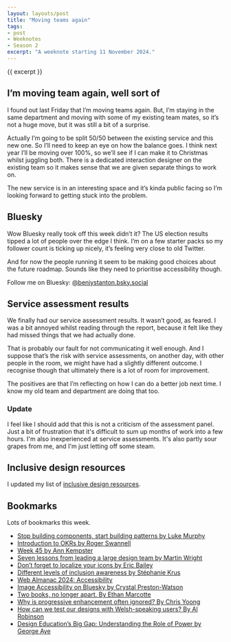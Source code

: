 ```yaml
---
layout: layouts/post
title: "Moving teams again"
tags:
- post
- Weeknotes
- Season 2
excerpt: "A weeknote starting 11 November 2024."
--- 
```


{{ excerpt }}

## I’m moving team again, well sort of

I found out last Friday that I’m moving teams again. But, I’m staying in the same department and moving with some of my existing team mates, so it’s not a huge move, but it was still a bit of a surprise.

Actually I’m going to be split 50/50 between the existing service and this new one. So I’ll need to keep an eye on how the balance goes. I think next year I’ll be moving over 100%, so we’ll see if I can make it to Christmas whilst juggling both. There is a dedicated interaction designer on the existing team so it makes sense that we are given separate things to work on.

The new service is in an interesting space and it’s kinda public facing so I’m looking forward to getting stuck into the problem.

## Bluesky

Wow Bluesky really took off this week didn’t it? The US election results tipped a lot of people over the edge I think. I’m on a few starter packs so my follower count is ticking up nicely, it’s feeling very close to old Twitter.

And for now the people running it seem to be making good choices about the future roadmap. Sounds like they need to prioritise accessibility though.

Follow me on Bluesky: [@benjystanton.bsky.social](https://bsky.app/profile/benjystanton.bsky.social)

## Service assessment results

We finally had our service assessment results. It wasn’t good, as feared. I was a bit annoyed whilst reading through the report, because it felt like they had missed things that we had actually done.

That is probably our fault for not communicating it well enough. And I suppose that’s the risk with service assessments, on another day, with other people in the room, we might have had a slightly  different outcome. I recognise though that ultimately there is a lot of room for improvement.

The positives are that I’m reflecting on how I can do a better job next time. I know my old team and department are doing that too.

### Update

I feel like I should add that this is not a criticism of the assessment panel. Just a bit of frustration that it's difficult to sum up months of work into a few hours. I'm also inexperienced at service assessments. It's also partly sour grapes from me, and I'm just letting off some steam.

## Inclusive design resources

I updated my list of [inclusive design resources](/blog/inclusive-design-resources).

## Bookmarks

Lots of bookmarks this week.

- [Stop building components, start building patterns by Luke Murphy](https://zeroheight.com/blog/stop-building-components-start-building-patterns/)
- [Introduction to OKRs by Roger Swannell](https://rogerswannell.com/blog/introduction-to-okrs/)
- [Week 45 by Ann Kempster](https://blog.annkempster.com/week-45/)
- [Seven lessons from leading a large design team by Martin Wright](https://www.mynameismartin.co.uk/blog/lessons-from-large-teams)
- [Don’t forget to localize your icons by Eric Bailey](https://ericwbailey.website/published/dont-forget-to-localize-your-icons/)
- [Different levels of inclusion awareness by Stéphanie Krus](https://blog.chezleskrus.com/2024/11/09/different-levels-of-inclusion-awareness/)
- [Web Almanac 2024: Accessibility](https://almanac.httparchive.org/en/2024/accessibility)
- [Image Accessibility on Bluesky by Crystal Preston-Watson](https://crystalprestonwatson.com/2024/11/11/image-accessibility-on-bluesky/)
- [Two books, no longer apart. By Ethan Marcotte](https://ethanmarcotte.com/wrote/books-no-longer-apart/)
- [Why is progressive enhancement often ignored? By Chris Yoong](https://chrisyoong.com/blog/why-is-progressive-enhancement-often-ignored)
- [How can we test our designs with Welsh-speaking users? By Al Robinson](https://designnotes.blog.gov.uk/2024/11/14/how-can-we-test-our-designs-with-welsh-speaking-users/)
- [Design Education’s Big Gap: Understanding the Role of Power by George Aye](https://medium.com/greater-good-studio/design-educations-big-gap-understanding-the-role-of-power-1ee1756b7f08)